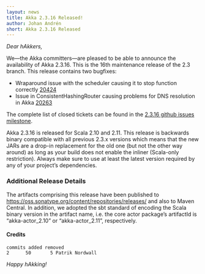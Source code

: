 ```yaml
---
layout: news
title: Akka 2.3.16 Released!
author: Johan Andrén
short: Akka 2.3.16 Released
---
```


*Dear hAkkers,*

We—the Akka committers—are pleased to be able to announce the availability of Akka 2.3.16.
This is the 16th maintenance release of the 2.3 branch.
This release contains two bugfixes:

- Wraparound issue with the scheduler causing it to stop function correctly [20424](https://github.com/akka/akka/issues/20424)
- Issue in ConsistentHashingRouter causing problems for DNS resolution in Akka [20263](https://github.com/akka/akka/issues/20263)

The complete list of closed tickets can be found in the [2.3.16 github issues milestone](https://github.com/akka/akka/issues?q=milestone%3A2.3.16+is%3Aclosed).

Akka 2.3.16 is released for Scala 2.10 and 2.11. This release is backwards binary compatible with all previous 2.3.x versions which means that the new JARs are a drop-in replacement for the old one (but not the other way around) as long as your build does not enable the inliner (Scala-only restriction).
Always make sure to use at least the latest version required by any of your project’s dependencies.

### Additional Release Details ###

The artifacts comprising this release have been published to https://oss.sonatype.org/content/repositories/releases/ and also to Maven Central. In addition, we adopted the sbt standard of encoding the Scala binary version in the artifact name, i.e. the core actor package’s artifactId is “akka-actor_2.10” or “akka-actor_2.11”, respectively.

#### Credits ####

    commits added removed
    2      50       5 Patrik Nordwall

*Happy hAkking!*
